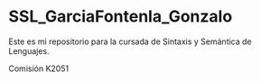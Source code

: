 # SSL_GarciaFontenla_Gonzalo
Este es mi repositorio para la cursada de Sintaxis y Semántica de Lenguajes.

Comisión K2051
